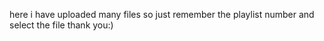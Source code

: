 here i have uploaded many files so just remember the playlist number and select the file thank you:)
